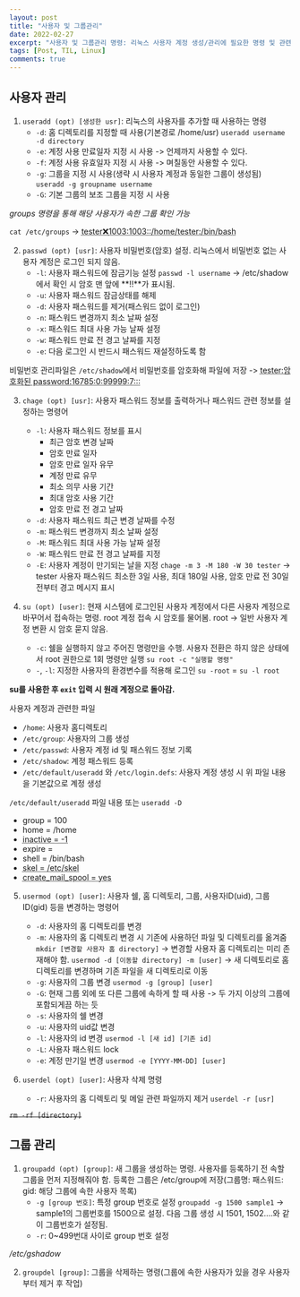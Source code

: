 ```yaml
---
layout: post
title: "사용자 및 그룹관리"
date: 2022-02-27
excerpt: "사용자 및 그룹관리 명령: 리눅스 사용자 계정 생성/관리에 필요한 명령 및 관련 디렉토리 파일, 그룹 관리를 위한 명령을 학습"
tags: [Post, TIL, Linux]
comments: true
---
```


## 사용자 관리

1. `useradd (opt) [생성한 usr]`: 리눅스의 사용자를 추가할 때 사용하는 명령
    * `-d`: 홈 디렉토리를 지정할 때 사용(기본경로 /home/usr)
    `useradd username -d directory`
    * `-e`: 계정 사용 만료일자 지정 시 사용 -> 언제까지 사용할 수 있다.
    * `-f`: 계정 사용 유효일자 지정 시 사용 -> 며칠동안 사용할 수 있다.
    * `-g`: 그룹을 지정 시 사용(생략 시 사용자 계정과 동일한 그룹이 생성됨)
        `useradd -g groupname username`
    * `-G`: 기본 그룹의 보조 그룹을 지정 시 사용
  
_groups 명령을 통해 해당 사용자가 속한 그룹 확인 가능_
  
`cat /etc/groups` -> 
<acronym title="사용자계정명: 암호: 사용자 uid: 그룹 id: 사용자 정보 설명: 사용자 홈 디렉토리: 로그인 쉘">tester:x:1003:1003::/home/tester:/bin/bash</acronym>

2. `passwd (opt) [usr]`: 사용자 비밀번호(암호) 설정. 리눅스에서 비밀번호 없는 사용자 계정은 로그인 되지 않음.
    * `-l`: 사용자 패스워드에 잠금기능 설정
        `passwd -l username` -> /etc/shadow에서 확인 시 암호 맨 앞에 **!!**가 표시됨.
    * `-u`: 사용자 패스워드 잠금상태를 해제
    * `-d`: 사용자 패스워드를 제거(패스워드 없이 로그인)
    * `-n`: 패스워드 변경까지 최소 날짜 설정
    * `-x`: 패스워드 최대 사용 가능 날짜 설정
    * `-w`: 패스워드 만료 전 경고 날짜를 지정
    * `-e`: 다음 로그인 시 반드시 패스워드 재설정하도록 함
  
비밀번호 관리파일은 `/etc/shadow`에서 비밀번호를 암호화해 파일에 저장 -> 
<acronym title="사용자명: 비밀번호: 최근 패스워드 변경일(1970.01.01 이후 경과일 수): 패스워드 최소 사용일(0 -> 언제라도 변경 가능. 3 -> 3일 후부터 변경 가능): 암호 최대 사용 기간(99999 -> 암호 사용기간 제한 없음): 암호 사용 기간 만료 7일전 사용자에게 암호 변경 권고">tester:암호화된 password:16785:0:99999:7:::</acronym>

3. `chage (opt) [usr]`: 사용자 패스워드 정보를 출력하거나 패스워드 관련 정보를 설정하는 명령어
    * `-l`: 사용자 패스워드 정보를 표시
        * 최근 암호 변경 날짜
        * 암호 만료 일자
        * 암호 만료 일자 유무
        * 계정 만료 유무
        * 최소 의무 사용 기간
        * 최대 암호 사용 기간
        * 암호 만료 전 경고 날짜
    * `-d`: 사용자 패스워드 최근 변경 날짜를 수정
    * `-m`: 패스워드 변경까지 최소 날짜 설정
    * `-M`: 패스워드 최대 사용 가능 날짜 설정
    * `-W`: 패스워드 만료 전 경고 날짜를 지정
    * `-E`: 사용자 계정이 만기되는 날을 지정
        `chage -m 3 -M 180 -W 30 tester` -> tester 사용자 패스워드 최소한 3일 사용, 최대 180일 사용, 암호 만료 전 30일 전부터 경고 메시지 표시

4. `su (opt) [user]`: 현재 시스템에 로그인된 사용자 계정에서 다른 사용자 계정으로 바꾸어서 접속하는 명령. root 계정 접속 시 암호를 물어봄. root -> 일반 사용자 계정 변환 시 암호 묻지 않음.
    * `-c`: 쉘을 실행하지 않고 주어진 명령만을 수행. 사용자 전환은 하지 않은 상태에서 root 권한으로 1회 명령만 실행
        `su root -c "실행할 명령"`
    * `-`, `-l`: 지정한 사용자의 환경변수를 적용해 로그인
        `su -root` = `su -l root`
  
**su를 사용한 후 `exit` 입력 시 원래 계정으로 돌아감.**

사용자 계정과 관련한 파일
* `/home`: 사용자 홈디렉토리
* `/etc/group`: 사용자의 그룹 생성
* `/etc/passwd`: 사용자 계정 id 및 패스워드 정보 기록
* `/etc/shadow`: 계정 패스워드 등록
* `/etc/default/useradd` 와 `/etc/login.defs`: 사용자 계정 생성 시 위 파일 내용을 기본값으로 계정 생성

`/etc/default/useradd` 파일 내용 또는 `useradd -D`
* group = 100
* home = /home
* <acronym title="패스워드 종료일 이후 유효기간 여부 설정\n
-1: 유효기간 기능 비활성화됨 의미">inactive = -1</acronym>
* expire = 
* shell = /bin/bash
* <acronym title="사용자 생성 시 제공되는 파일 및 디렉토리가 들어있는 디렉토리를 표시">skel = /etc/skel</acronym>
* <acronym title="사용자 생성 시 메일 파일 생성 여부">create_mail_spool = yes</acronym>

5. `usermod (opt) [user]`: 사용자 쉘, 홈 디렉토리, 그룹, 사용자ID(uid), 그룹ID(gid) 등을 변경하는 명령어
    * `-d`: 사용자의 홈 디렉토리를 변경
    * `-m`: 사용자의 홈 디렉토리 변경 시 기존에 사용하던 파일 및 디렉토리를 옮겨줌
        `mkdir [변경할 사용자 홈 directory]` -> 변경할 사용자 홈 디렉토리는 미리 존재해야 함.
        `usermod -d [이동할 directory] -m [user]` -> 새 디렉토리로 홈 디렉토리를 변경하며 기존 파일을 새 디렉토리로 이동
    * `-g`: 사용자의 그룹 변경
        `usermod -g [group] [user]`
    * `-G`: 현재 그룹 외에 또 다른 그룹에 속하게 할 때 사용 -> 두 가지 이상의 그룹에 포함되게끔 하는 듯
    * `-s`: 사용자의 쉘 변경
    * `-u`: 사용자의 uid값 변경
    * `-l`: 사용자의 id 변경
        `usermod -l [새 id] [기존 id]`
    * `-L`: 사용자 패스워드 lock
    * `-e`: 계정 만기일 변경
        `usermod -e [YYYY-MM-DD] [user]`

6. `userdel (opt) [user]`: 사용자 삭제 명령
    * `-r`: 사용자의 홈 디렉토리 및 메일 관련 파일까지 제거
        `userdel -r [usr]`
  
~~`rm -rf [directory]`~~

## 그룹 관리

1. `groupadd (opt) [group]`: 새 그룹을 생성하는 명령. 사용자를 등록하기 전 속할 그룹을 먼저 지정해줘야 함. 등록한 그룹은 /etc/group에 저장(그룹명: 패스워드: gid: 해당 그룹에 속한 사용자 목록)
    * `-g [group 번호]`: 특정 group 번호로 설정
        `groupadd -g 1500 sample1` -> sample1의 그룹번호를 1500으로 설정. 다음 그룹 생성 시 1501, 1502....와 같이 그룹번호가 설정됨.
    * `-r`: 0~499번대 사이로 group 번호 설정
  
_/etc/gshadow_

2. `groupdel [group]`: 그룹을 삭제하는 명령(그룹에 속한 사용자가 있을 경우 사용자부터 제거 후 작업)